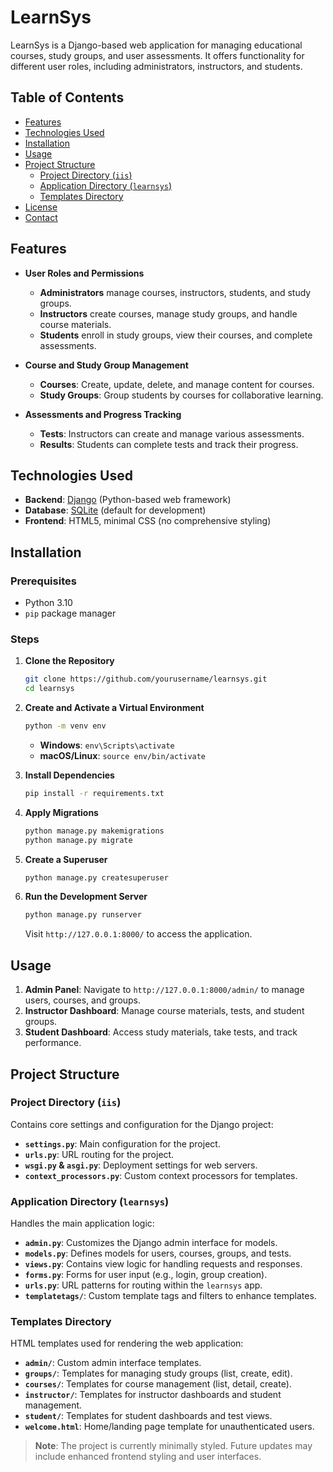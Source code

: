 # LearnSys

LearnSys is a Django-based web application for managing educational courses, study groups, and user assessments. It offers functionality for different user roles, including administrators, instructors, and students.

## Table of Contents

- [Features](#features)
- [Technologies Used](#technologies-used)
- [Installation](#installation)
- [Usage](#usage)
- [Project Structure](#project-structure)
  - [Project Directory (`iis`)](#project-directory-iis)
  - [Application Directory (`learnsys`)](#application-directory-learnsys)
  - [Templates Directory](#templates-directory)
- [License](#license)
- [Contact](#contact)

## Features

- **User Roles and Permissions**
  - **Administrators** manage courses, instructors, students, and study groups.
  - **Instructors** create courses, manage study groups, and handle course materials.
  - **Students** enroll in study groups, view their courses, and complete assessments.

- **Course and Study Group Management**
  - **Courses**: Create, update, delete, and manage content for courses.
  - **Study Groups**: Group students by courses for collaborative learning.

- **Assessments and Progress Tracking**
  - **Tests**: Instructors can create and manage various assessments.
  - **Results**: Students can complete tests and track their progress.

## Technologies Used

- **Backend**: [Django](https://www.djangoproject.com/) (Python-based web framework)
- **Database**: [SQLite](https://www.sqlite.org/index.html) (default for development)
- **Frontend**: HTML5, minimal CSS (no comprehensive styling)

## Installation

### Prerequisites

- Python 3.10
- `pip` package manager

### Steps

1. **Clone the Repository**

   ```bash
   git clone https://github.com/yourusername/learnsys.git
   cd learnsys
   ```

2. **Create and Activate a Virtual Environment**

   ```bash
   python -m venv env
   ```

   - **Windows**: `env\Scripts\activate`
   - **macOS/Linux**: `source env/bin/activate`

3. **Install Dependencies**

   ```bash
   pip install -r requirements.txt
   ```

4. **Apply Migrations**

   ```bash
   python manage.py makemigrations
   python manage.py migrate
   ```

5. **Create a Superuser**

   ```bash
   python manage.py createsuperuser
   ```

6. **Run the Development Server**

   ```bash
   python manage.py runserver
   ```

   Visit `http://127.0.0.1:8000/` to access the application.

## Usage

1. **Admin Panel**: Navigate to `http://127.0.0.1:8000/admin/` to manage users, courses, and groups.
2. **Instructor Dashboard**: Manage course materials, tests, and student groups.
3. **Student Dashboard**: Access study materials, take tests, and track performance.

## Project Structure

### Project Directory (`iis`)

Contains core settings and configuration for the Django project:

- **`settings.py`**: Main configuration for the project.
- **`urls.py`**: URL routing for the project.
- **`wsgi.py` & `asgi.py`**: Deployment settings for web servers.
- **`context_processors.py`**: Custom context processors for templates.

### Application Directory (`learnsys`)

Handles the main application logic:

- **`admin.py`**: Customizes the Django admin interface for models.
- **`models.py`**: Defines models for users, courses, groups, and tests.
- **`views.py`**: Contains view logic for handling requests and responses.
- **`forms.py`**: Forms for user input (e.g., login, group creation).
- **`urls.py`**: URL patterns for routing within the `learnsys` app.
- **`templatetags/`**: Custom template tags and filters to enhance templates.

### Templates Directory

HTML templates used for rendering the web application:

- **`admin/`**: Custom admin interface templates.
- **`groups/`**: Templates for managing study groups (list, create, edit).
- **`courses/`**: Templates for course management (list, detail, create).
- **`instructor/`**: Templates for instructor dashboards and student management.
- **`student/`**: Templates for student dashboards and test views.
- **`welcome.html`**: Home/landing page template for unauthenticated users.

> **Note**: The project is currently minimally styled. Future updates may include enhanced frontend styling and user interfaces.
